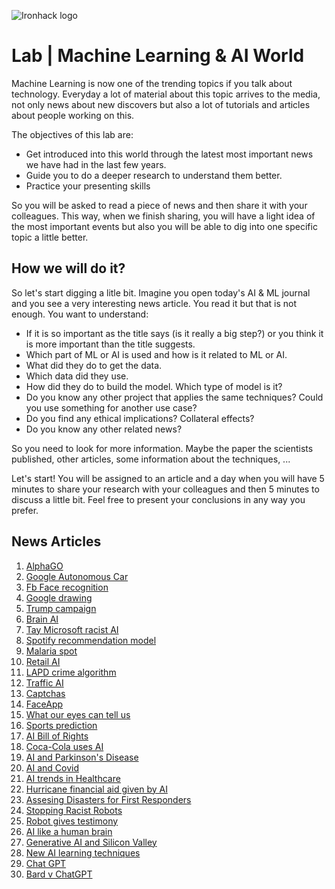 ![Ironhack logo](https://i.imgur.com/1QgrNNw.png)

# Lab | Machine Learning & AI World
Machine Learning is now one of the trending topics if you talk about technology. Everyday a lot of material about this topic arrives to the media, not only news about new discovers but also a lot of tutorials and articles about people working on this.

The objectives of this lab are:
* Get introduced into this world through the latest most important news we have had in the last few years.
* Guide you to do a deeper research to understand them better.
* Practice your presenting skills

So you will be asked to read a piece of news and then share it with your colleagues. This way, when we finish sharing, you will have a light idea of the most important events but also you will be able to dig into one specific topic a little better.

## How we will do it?

So let's start digging a litle bit. Imagine you open today's AI & ML journal and you see a very interesting news article. You read it but that is not enough. You want to understand:
* If it is so important as the title says (is it really a big step?) or you think it is more important than the title suggests.
* Which part of ML or AI is used and how is it related to ML or AI.
* What did they do to get the data.
* Which data did they use.
* How did they do to build the model. Which type of model is it?
* Do you know any other project that applies the same techniques? Could you use something for another use case?
* Do you find any ethical implications? Collateral effects?
* Do you know any other related news?

So you need to look for more information. Maybe the paper the scientists published, other articles, some information about the techniques, ...

Let's start! You will be assigned to an article and a day when you will have 5 minutes to share your research with your colleagues and then 5 minutes to discuss a little bit. Feel free to present your conclusions in any way you prefer.

## News Articles
1. [AlphaGO](https://www.blog.google/technology/ai/alphago-machine-learning-game-go/)
2. [Google Autonomous Car](https://www.iflscience.com/technology/google-has-developed-self-driving-car/)
3. [Fb Face recognition](https://gizmodo.com/facebooks-new-face-recognition-features-what-we-do-an-1823359911)
4. [Google drawing](https://www.theverge.com/2017/4/11/15263434/google-ai-autodraw-doodle-bot-drawing-image-recognition)
5. [Trump campaign](https://hackernoon.com/did-donald-trump-use-artificial-intelligence-to-win-the-election-8008c2c0bf59)
6. [Brain AI](https://www.iflscience.com/brain/artificial-intelligence-recreates-images-from-inside-the-human-brain/)
7. [Tay Microsoft racist AI](https://www.theverge.com/2016/3/24/11297050/tay-microsoft-chatbot-racist)
8. [Spotify recommendation model](https://medium.com/@terry.foley555/spotify-algorithms-5f38b6b6db58)
9. [Malaria spot](https://www.sciencedaily.com/releases/2016/04/160425095546.htm)
10. [Retail AI](https://www.indigo9digital.com/blog/artificialintelligence)
11. [LAPD crime algorithm](https://www.wired.com/story/los-angeles-police-department-predictive-policing/)
12. [Traffic AI](https://motherboard.vice.com/en_us/article/jp3dn7/new-ai-algorithm-beats-even-the-worlds-worst-traffic)
13. [Captchas](https://www.techradar.com/news/captcha-if-you-can-how-youve-been-training-ai-for-years-without-realising-it)
14. [FaceApp](https://techcrunch.com/2017/02/08/faceapp-uses-neural-networks-for-photorealistic-selfie-tweaks/?guccounter=1)
15. [What our eyes can tell us](https://medium.com/health-ai/googles-ai-can-see-through-your-eyes-what-doctors-can-t-c1031c0b3df4)
16. [Sports prediction](https://techxplore.com/news/2022-10-algorithms-sports-teams-accuracy.html)
17. [AI Bill of Rights](https://techxplore.com/news/2022-10-white-house-unveils-artificial-intelligence.html)
18. [Coca-Cola uses AI](https://www.artificialintelligence-news.com/2019/05/07/how-coca-cola-is-using-ai-to-stay-at-the-top-of-the-soft-drinks-market/)
19. [AI and Parkinson's Disease](https://news.mit.edu/2022/artificial-intelligence-can-detect-parkinsons-from-breathing-patterns-0822)
20. [AI and Covid](https://medium.datadriveninvestor.com/how-china-used-artificial-intelligence-to-combat-covid-19-f5ebc1ef93d)
21. [AI trends in Healthcare](https://towardsdatascience.com/3-ai-trendsthat-will-revolutionise-healthcare-da4198dbb31d)
22. [Hurricane financial aid given by AI](https://www.wired.com/story/hurricane-ian-destroyed-homes-google-algorithms-sent-money/)
23. [Assesing Disasters for First Responders](https://techxplore.com/news/2022-10-machine-accurate-hurricane.html)
24. [Stopping Racist Robots](https://www.wired.com/story/how-to-stop-robots-becoming-racist/)
25. [Robot gives testimony](https://news.sky.com/story/ai-robot-ai-da-is-about-to-make-history-giving-evidence-to-a-house-of-lords-inquiry-12717525)
26. [AI like a human brain](https://www.wired.com/story/self-taught-ai-may-have-a-lot-in-common-with-the-human-brain/)
27. [Generative AI and Silicon Valley](https://www.cnbc.com/2022/10/08/generative-ai-silicon-valleys-next-trillion-dollar-companies.html)
28. [New AI learning techniques](https://news.mit.edu/2022/machine-learning-edge-microcontroller-1004)
29. [Chat GPT](https://www.cnbc.com/2023/02/08/what-is-chatgpt-viral-ai-chatbot-at-heart-of-microsoft-google-fight.html)
30. [Bard v ChatGPT](https://medium.com/the-generator/google-bard-first-impressions-will-it-kill-chatgpt-59c16ae76e3e)
